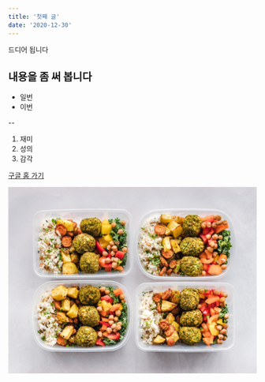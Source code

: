 ```yaml
---
title: '첫째 글'
date: '2020-12-30' 
---
```


드디어 됩니다

## 내용을 좀 써 봅니다
- 일번
- 이번

--
1. 재미
2. 성의
3. 감각

[ 구글 홈 가기](https://www.google.com)

![lunchbox photo.](./main_pic1.jpg)